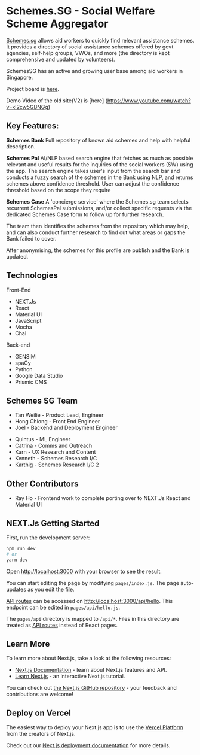 <!-- @format -->

# Schemes.SG - Social Welfare Scheme Aggregator

[Schemes.sg](https://schemes.sg/) allows aid workers to quickly find relevant assistance schemes. It provides a directory of social assistance schemes offered by govt agencies, self-help groups, VWOs, and more (the directory is kept comprehensive and updated by volunteers).

SchemesSG has an active and growing user base among aid workers in Singapore.

Project board is [here](https://github.com/orgs/bettersg/projects/3).

Demo Video of the old site(V2) is [here] (https://www.youtube.com/watch?v=xl2cw5GBNGg)

## Key Features:

**Schemes Bank**
Full repository of known aid schemes and help with helpful description.

**Schemes Pal**
AI/NLP based search engine that fetches as much as possible relevant and useful results for the inquiries of the social workers (SW) using the app. The search engine takes user's input from the search bar and conducts a fuzzy search of the schemes in the Bank using NLP, and returns schemes above confidence threshold. User can adjust the confidence threshold based on the scope they require

**Schemes Case**
A 'concierge service' where the Schemes.sg team selects recurrent SchemesPal submissions, and/or collect specific requests via the dedicated Schemes Case form to follow up for further research.

The team then identifies the schemes from the repository which may help, and can also conduct further research to find out what areas or gaps the Bank failed to cover.

After anonymising, the schemes for this profile are publish and the Bank is updated.

## Technologies

Front-End

- NEXT.Js
- React
- Material UI
- JavaScript
- Mocha
- Chai

Back-end

- GENSIM
- spaCy
- Python
- Google Data Studio
- Prismic CMS

## Schemes SG Team

- Tan Weilie - Product Lead, Engineer
- Hong Chiong - Front End Engineer
- Joel - Backend and Deployment Engineer

* Quintus - ML Engineer
* Catrina - Comms and Outreach
* Karn - UX Research and Content
* Kenneth - Schemes Research I/C
* Karthig - Schemes Research I/C 2

## Other Contributors

- Ray Ho - Frontend work to complete porting over to NEXT.Js React and Material UI

## NEXT.Js Getting Started

First, run the development server:

```bash
npm run dev
# or
yarn dev
```

Open [http://localhost:3000](http://localhost:3000) with your browser to see the result.

You can start editing the page by modifying `pages/index.js`. The page auto-updates as you edit the file.

[API routes](https://nextjs.org/docs/api-routes/introduction) can be accessed on [http://localhost:3000/api/hello](http://localhost:3000/api/hello). This endpoint can be edited in `pages/api/hello.js`.

The `pages/api` directory is mapped to `/api/*`. Files in this directory are treated as [API routes](https://nextjs.org/docs/api-routes/introduction) instead of React pages.

## Learn More

To learn more about Next.js, take a look at the following resources:

- [Next.js Documentation](https://nextjs.org/docs) - learn about Next.js features and API.
- [Learn Next.js](https://nextjs.org/learn) - an interactive Next.js tutorial.

You can check out [the Next.js GitHub repository](https://github.com/vercel/next.js/) - your feedback and contributions are welcome!

## Deploy on Vercel

The easiest way to deploy your Next.js app is to use the [Vercel Platform](https://vercel.com/new?utm_medium=default-template&filter=next.js&utm_source=create-next-app&utm_campaign=create-next-app-readme) from the creators of Next.js.

Check out our [Next.js deployment documentation](https://nextjs.org/docs/deployment) for more details.
